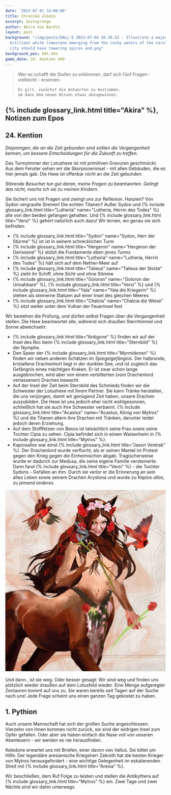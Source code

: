 ```yaml
---
date: '2023-07-01 14:00:00'
title: Chroniká álmata
excerpt: Zeitsprünge
author: Akira die Bardin
layout: post
background: "/img/posts/DALL·E 2023-07-04 20.39.53 - Illustrate a majestic city of
  brilliant white limestone emerging from the rocky waters of the Cerulean Gulf. The
  city should have towering spires and.png"
background_pos: 50% 44%
game_date: 24. Kention 499
---
```


<div class="rhyme">
  <blockquote>
    Wer es schafft die Stufen zu erklimmen,
    darf sich fünf Fragen - vielleicht - ersinnen.

    Es gilt, zunächst die Antworten zu bestimmen,
    um dann dem neuen Wissen etwas abzugewinnen.
  </blockquote>
</div>

## {% include glossary_link.html title="Akira" %}, Notizen zum Epos

## 24. Kention

_Diejeningen, die an die Zeit gebunden sind sollten die Vergangenheit kennen, um bessere Entscheidungen für die Zukunft zu treffen._

Das Turmzimmer der Lotushexe ist mit primitiven Gravuren geschmückt. Aus dem Fenster sehen wir die Skorpioneninsel - mit allen Gebäuden, die es hier jemals gab. Die Hexe ist offenbar _nicht_ an die Zeit gebunden.

_Störende Besucher tun gut daran, meine Fragen zu beantworten. Gelingt das nicht, mache ich sie zu meinen Kindern._

Sie löchert uns mit Fragen und zwingt uns zur Reflexion. Harpien? Von Sydon vergraulte Sirenen! Die echten Titanen? Außer Sydon und {% include glossary_link.html title="Lutheria" name="Lutheria, Herrin des Todes" %} alle von den beiden gefangen gehalten. Und {% include glossary_link.html title="Versi" %} gehört natürlich auch dazu! Wir lernen, wo genau sie sich befinden:

* {% include glossary_link.html title="Sydon" name="Sydon, Herr der Stürme" %} ist ist in seinem schrecklichen Turm
* {% include glossary_link.html title="Hergeron" name="Hergeron der Gerissene" %} stützt die Fundamente eben jenes Turms
* {% include glossary_link.html title="Lutheria" name="Lutheria, Herrin des Todes" %} hält sich auf dem Nether-Meer auf
* {% include glossary_link.html title="Talieus" name="Talieus der Stolze" %} zieht ihr Schiff, ohne Sicht und ohne Stimme
* {% include glossary_link.html title="Goloron" name="Goloron der Unnahbare" %}, {% include glossary_link.html title="Versi" %} und {% include glossary_link.html title="Yala" name="Yala die Kriegerin" %} stehen als steinerne Statuen auf einer Insel des gleichen Meeres
* {% include glossary_link.html title="Chalcia" name="Chalcia die Weise" %} sitzt weiter unter dem Vulkan der Feuerinsel fest

Wir bestehen die Prüfung, und dürfen selbst Fragen über die Vergangenheit stellen. Die Hexe beantwortet alle, während sich draußen Sternhimmel und Sonne abwechseln:

* {% include glossary_link.html title="Antigone" %} finden wir auf der Insel des Roc beim {% include glossary_link.html title="Sternbild" %} der Nymphe.
* Den Speer der {% include glossary_link.html title="Myrmidonen" %} finden wir neben anderen Schätzen im _Spiegelgefängnis_. Der halbrunde, kristallene Drachenhort liegt in der dunklen See, und ist zugleich das Gefängnis eines mächtigen Kraken. Er ist zwar schon lange ausgebrochen, wird aber von einem verbitterten (vom Drachenlord verlassenen) Drachen bewacht.
* Auf der Insel der Zeit beim Sternbild des Schmieds finden wir die Schwester der Lotushexe mit ihrem Partner. Sie kann Tränke herstellen, die uns verjüngen, damit wir genügend Zeit haben, unsere Drachen auszubilden. Die Hexe ist uns jedoch eher nicht wohlgesonnen, schließlich hat sie auch ihre Schwester verbannt. {% include glossary_link.html title="Acastus" name="Acastus, König von Mytros" %} und die Titanen altern ihre Drachen mit Tränken, darunter leidet jedoch deren Erziehung.
* Auf dem Stofffetzen von Bexos ist tatsächlich seine Frau sowie seine Tochter Cipia zu sehen. Cipia befindet sich in einem Waisenheim in {% include glossary_link.html title="Mytros" %}.
* Kapiosallos war einst {% include glossary_link.html title="Jason Ventrak" %}. Der Drachenlord wurde verflucht, als er seinen Mantel im Protest gegen den Krieg gegen die Einheimischen abgab. Tragischerweise wurde er dadurch zur Medusa, die seine eigene Familie versteinerte. Dann fand {% include glossary_link.html title="Versi" %} - die Tochter Sydons - Gefallen an ihm. Durch sie verlor er die Erinnerung an sein altes Leben sowie seinem Drachen Arystona und wurde zu _Kapios allos_, zu _jemand anderes_.

![Nessa.png](/img/posts/Nessa.png)

Und dann.. ist sie weg. Oder besser gesagt: Wir sind weg und finden uns plötzlich wieder draußen auf dem Lotusfeld wieder. Eine Menge aufgeregter Zentauren kommt auf uns zu. Sie waren bereits seit Tagen auf der Suche nach uns! Jede Frage scheint uns einen ganzen Tag gekostet zu haben.

## 1. Pythion

Auch unsere Mannschaft hat sich der großen Suche angeschlossen. Vierzehn von ihnen kommen nicht zurück, sie sind der widrigen Insel zum Opfer gefallen. Oder aber sie haben einfach die Nase voll von unseren Abenteuern - wir werden es nie herausfinden.

Keledone erwartet uns mit Briefen, einer davon von Vallus. Sie bittet um Hilfe. Der legendäre aresianische Kriegsherr Zakroth hat die besten Krieger von Mytros herausgefordert - eine wichtige Gelegenheit im eskalierenden Streit mit {% include glossary_link.html title="Aresia" %}.

Wir beschließen, dem Ruf Folge zu leisten und stellen die Antikythera auf {% include glossary_link.html title="Mytros" %} ein. Zwei Tage und zwei Nächte sind wir dahin unterwegs.


<!--
## 3. Pythion

Unser Herausforderer Zakroth ist verdächtig alt. Laut Kefer kann er gut mit seinen Hörnern kämpfen. Kann sich vlt. in stier verwandeln - besonders schrecklich bei Zakroth. Er gilt oft als Verrückt, hat eine Festung bzw. Gefängnis.
-->
